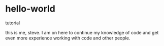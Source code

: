 # hello-world
tutorial

this is me, steve. I am on here to continue my knowledge of code and get even more experience working with code and other people. 
